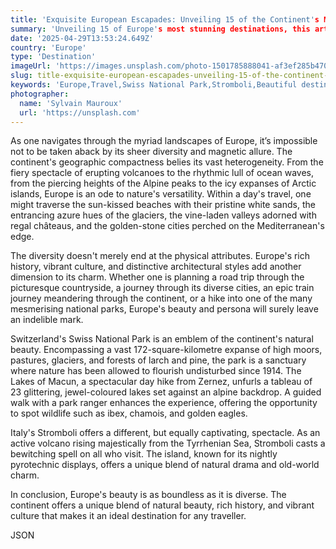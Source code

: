 ```yaml
---
title: 'Exquisite European Escapades: Unveiling 15 of the Continent's Most Stunning Destinations'
summary: 'Unveiling 15 of Europe's most stunning destinations, this article takes readers on a journey through the continent's diverse landscapes, from Switzerland's Swiss National Park to Italy's Stromboli.'
date: '2025-04-29T13:53:24.649Z'
country: 'Europe'
type: 'Destination'
imageUrl: 'https://images.unsplash.com/photo-1501785888041-af3ef285b470'
slug: title-exquisite-european-escapades-unveiling-15-of-the-continent-s-most-stunning-destinations
keywords: 'Europe,Travel,Swiss National Park,Stromboli,Beautiful destinations'
photographer:
  name: 'Sylvain Mauroux'
  url: 'https://unsplash.com'
---
```


As one navigates through the myriad landscapes of Europe, it’s impossible not to be taken aback by its sheer diversity and magnetic allure. The continent's geographic compactness belies its vast heterogeneity. From the fiery spectacle of erupting volcanoes to the rhythmic lull of ocean waves, from the piercing heights of the Alpine peaks to the icy expanses of Arctic islands, Europe is an ode to nature's versatility. Within a day's travel, one might traverse the sun-kissed beaches with their pristine white sands, the entrancing azure hues of the glaciers, the vine-laden valleys adorned with regal châteaus, and the golden-stone cities perched on the Mediterranean's edge.

The diversity doesn't merely end at the physical attributes. Europe's rich history, vibrant culture, and distinctive architectural styles add another dimension to its charm. Whether one is planning a road trip through the picturesque countryside, a journey through its diverse cities, an epic train journey meandering through the continent, or a hike into one of the many mesmerising national parks, Europe's beauty and persona will surely leave an indelible mark.

Switzerland's Swiss National Park is an emblem of the continent's natural beauty. Encompassing a vast 172-square-kilometre expanse of high moors, pastures, glaciers, and forests of larch and pine, the park is a sanctuary where nature has been allowed to flourish undisturbed since 1914. The Lakes of Macun, a spectacular day hike from Zernez, unfurls a tableau of 23 glittering, jewel-coloured lakes set against an alpine backdrop. A guided walk with a park ranger enhances the experience, offering the opportunity to spot wildlife such as ibex, chamois, and golden eagles.

Italy's Stromboli offers a different, but equally captivating, spectacle. As an active volcano rising majestically from the Tyrrhenian Sea, Stromboli casts a bewitching spell on all who visit. The island, known for its nightly pyrotechnic displays, offers a unique blend of natural drama and old-world charm.

In conclusion, Europe's beauty is as boundless as it is diverse. The continent offers a unique blend of natural beauty, rich history, and vibrant culture that makes it an ideal destination for any traveller.

JSON